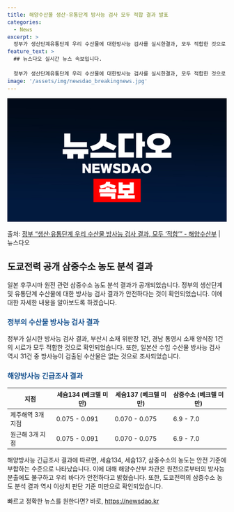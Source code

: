 ```yaml
---
title: 해양수산물 생산·유통단계 방사능 검사 모두 적합 결과 발표
categories:
  - News
excerpt: >
  정부가 생산단계유통단계 우리 수산물에 대한방사능 검사를 실시한결과, 모두 적합한 것으로 확인됐다. 박성훈 해…
feature_text: >
  ## 뉴스다오 실시간 뉴스 속보입니다.

  정부가 생산단계유통단계 우리 수산물에 대한방사능 검사를 실시한결과, 모두 적합한 것으로 확인됐다. 박성훈 해…
image: '/assets/img/newsdao_breakingnews.jpg'
---
```


![뉴스다오 속보](/assets/img/newsdao_breakingnews.jpg)

<p>출처: <a href="https://newsdao.kr/2777" rel="dofollow">정부 “생산·유통단계 우리 수산물 방사능 검사 결과, 모두 ‘적합’” - 해양수산부</a> | 뉴스다오</p>

<h2 data-ke-size="size26">도쿄전력 공개 삼중수소 농도 분석 결과</h2>
<p data-ke-size="size16">일본 후쿠시마 원전 관련 삼중수소 농도 분석 결과가 공개되었습니다. 정부의 생산단계 및 유통단계 수산물에 대한 방사능 검사 결과가 안전하다는 것이 확인되었습니다. 이에 대한 자세한 내용을 알아보도록 하겠습니다.</p>

<h3><b><span style="color: #1a5490;">정부의 수산물 방사능 검사 결과</span></b></h3>
<p data-ke-size="size16">정부가 실시한 방사능 검사 결과, 부산시 소재 위판장 1건, 경남 통영시 소재 양식장 1건의 시료가 모두 적합한 것으로 확인되었습니다. 또한, 일본산 수입 수산물 방사능 검사 역시 31건 중 방사능이 검출된 수산물은 없는 것으로 조사되었습니다.</p>

<h3><b><span style="color: #1a5490;">해양방사능 긴급조사 결과</span></b></h3>
<table>
	<thead>
		<tr>
			<th>지점</th>
			<th>세슘134 (베크렐 미만)</th>
			<th>세슘137 (베크렐 미만)</th>
			<th>삼중수소 (베크렐 미만)</th>
		</tr>
	</thead>
	<tbody>
		<tr>
			<td>제주해역 3개 지점</td>
			<td>0.075 - 0.091</td>
			<td>0.070 - 0.075</td>
			<td>6.9 - 7.0</td>
		</tr>
		<tr>
			<td>원근해 3개 지점</td>
			<td>0.075 - 0.091</td>
			<td>0.070 - 0.075</td>
			<td>6.9 - 7.0</td>
		</tr>
	</tbody>
</table>
<p data-ke-size="size16">해양방사능 긴급조사 결과에 따르면, 세슘134, 세슘137, 삼중수소의 농도는 안전 기준에 부합하는 수준으로 나타났습니다. 이에 대해 해양수산부 차관은 원전으로부터의 방사능 분출에도 불구하고 우리 바다가 안전하다고 밝혔습니다. 또한, 도쿄전력의 삼중수소 농도 분석 결과 역시 이상치 판단 기준 미만으로 확인되었습니다.</p> 

빠르고 정확한 뉴스를 원한다면? 바로, <a href="https://newsdao.kr" rel="dofollow">https://newsdao.kr</a>


    
